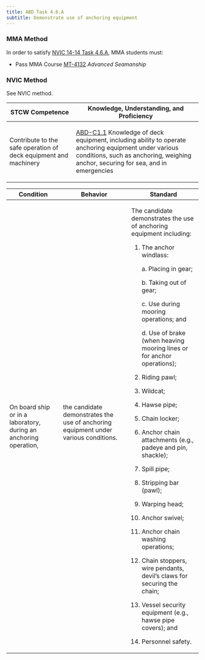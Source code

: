```yaml
---
title: ABD Task 4.6.A 
subtitle: Demonstrate use of anchoring equipment
---
```



### MMA Method

In order to satisfy  [NVIC 14-14  Task  4.6.A](/stcw23/assets/images/nvic-14-14.pdf), MMA students must:

* Pass MMA Course  [MT-4132](MT-4132) *Advanced Seamanship*


### NVIC Method

<a onclick="togglevisibility('nvic_methods')" >See NVIC method.</a>

<div id='nvic_methods' class='hide'>

<table>
<thead>
<tr>
<th class='forty'> STCW Competence </th>
<th class='sixty'> Knowledge, Understanding, and Proficiency </th>
</tr>
</thead>




<tbody>
<tr><td markdown='1'>

Contribute to the safe operation of deck equipment and machinery

</td><td markdown='1'>

[ABD-C1.1](../../tables/25.html#ABD-C1.1) Knowledge of deck equipment, including ability to operate anchoring equipment under various conditions, such as anchoring, weighing anchor, securing for sea, and in emergencies

</td></tr>


</tbody>
</table>


<table>
<thead>
<tr><th class='twenty'>  Condition </th><th class='twenty'> Behavior </th><th  class='sixty'>Standard </th></tr>
</thead>
<tbody >



<tr><td markdown='1'>

On board ship or in a laboratory, during an anchoring operation,

</td><td markdown='1'>

the candidate demonstrates the use of anchoring equipment under various conditions.

<br>

<div class="tooltip">
<span class="tooltiptext">
</span>
</div>


</td><td markdown='1'>

The candidate demonstrates the use of anchoring equipment including:

1. The anchor windlass:

	a. Placing in gear;

	b. Taking out of gear;

	c. Use during mooring operations; and

	d. Use of brake (when heaving mooring lines or for anchor operations);

2. Riding pawl;
3. Wildcat;
4. Hawse pipe;
5. Chain locker;
6. Anchor chain attachments (e.g., padeye and pin, shackle);
7. Spill pipe;
8. Stripping bar (pawl);
9. Warping head;
10. Anchor swivel;
11. Anchor chain washing operations;
12. Chain stoppers, wire pendants, devil’s claws for securing the chain;
13. Vessel security equipment (e.g., hawse pipe covers); and 
14. Personnel safety. 

</td></tr>
</tbody>
</table>
</div>
